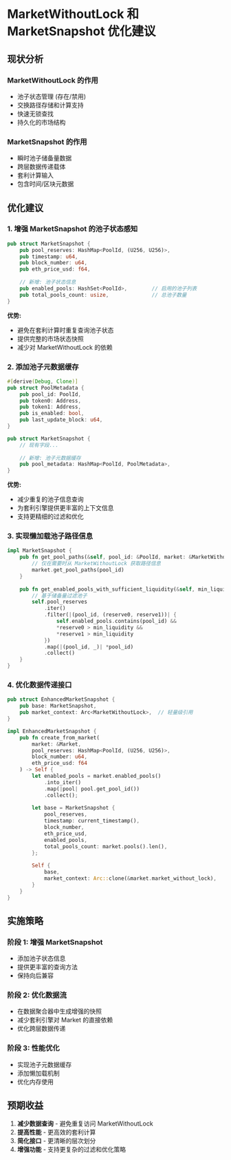 # MarketWithoutLock 和 MarketSnapshot 优化建议

## 现状分析

### MarketWithoutLock 的作用
- 池子状态管理 (存在/禁用)
- 交换路径存储和计算支持
- 快速无锁查找
- 持久化的市场结构

### MarketSnapshot 的作用  
- 瞬时池子储备量数据
- 跨层数据传递载体
- 套利计算输入
- 包含时间/区块元数据

## 优化建议

### 1. 增强 MarketSnapshot 的池子状态感知
```rust
pub struct MarketSnapshot {
    pub pool_reserves: HashMap<PoolId, (U256, U256)>,
    pub timestamp: u64,
    pub block_number: u64,
    pub eth_price_usd: f64,
    
    // 新增: 池子状态信息
    pub enabled_pools: HashSet<PoolId>,        // 启用的池子列表
    pub total_pools_count: usize,              // 总池子数量
}
```

**优势:**
- 避免在套利计算时重复查询池子状态
- 提供完整的市场状态快照
- 减少对 MarketWithoutLock 的依赖

### 2. 添加池子元数据缓存
```rust
#[derive(Debug, Clone)]
pub struct PoolMetadata {
    pub pool_id: PoolId,
    pub token0: Address,
    pub token1: Address,
    pub is_enabled: bool,
    pub last_update_block: u64,
}

pub struct MarketSnapshot {
    // 现有字段...
    
    // 新增: 池子元数据缓存
    pub pool_metadata: HashMap<PoolId, PoolMetadata>,
}
```

**优势:**
- 减少重复的池子信息查询
- 为套利引擎提供更丰富的上下文信息
- 支持更精细的过滤和优化

### 3. 实现懒加载池子路径信息
```rust
impl MarketSnapshot {
    pub fn get_pool_paths(&self, pool_id: &PoolId, market: &MarketWithoutLock) -> Vec<SwapPath> {
        // 仅在需要时从 MarketWithoutLock 获取路径信息
        market.get_pool_paths(pool_id)
    }
    
    pub fn get_enabled_pools_with_sufficient_liquidity(&self, min_liquidity: U256) -> Vec<PoolId> {
        // 基于储备量过滤池子
        self.pool_reserves
            .iter()
            .filter(|(pool_id, (reserve0, reserve1))| {
                self.enabled_pools.contains(pool_id) && 
                *reserve0 > min_liquidity && 
                *reserve1 > min_liquidity
            })
            .map(|(pool_id, _)| *pool_id)
            .collect()
    }
}
```

### 4. 优化数据传递接口
```rust
pub struct EnhancedMarketSnapshot {
    pub base: MarketSnapshot,
    pub market_context: Arc<MarketWithoutLock>,  // 轻量级引用
}

impl EnhancedMarketSnapshot {
    pub fn create_from_market(
        market: &Market, 
        pool_reserves: HashMap<PoolId, (U256, U256)>,
        block_number: u64,
        eth_price_usd: f64
    ) -> Self {
        let enabled_pools = market.enabled_pools()
            .into_iter()
            .map(|pool| pool.get_pool_id())
            .collect();
            
        let base = MarketSnapshot {
            pool_reserves,
            timestamp: current_timestamp(),
            block_number,
            eth_price_usd,
            enabled_pools,
            total_pools_count: market.pools().len(),
        };
        
        Self {
            base,
            market_context: Arc::clone(&market.market_without_lock),
        }
    }
}
```

## 实施策略

### 阶段 1: 增强 MarketSnapshot
- 添加池子状态信息
- 提供更丰富的查询方法
- 保持向后兼容

### 阶段 2: 优化数据流
- 在数据聚合器中生成增强的快照
- 减少套利引擎对 Market 的直接依赖
- 优化跨层数据传递

### 阶段 3: 性能优化
- 实现池子元数据缓存
- 添加懒加载机制
- 优化内存使用

## 预期收益

1. **减少数据查询** - 避免重复访问 MarketWithoutLock
2. **提高性能** - 更高效的套利计算
3. **简化接口** - 更清晰的层次划分
4. **增强功能** - 支持更复杂的过滤和优化策略
